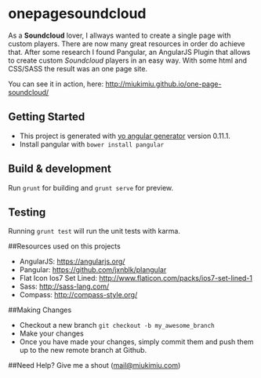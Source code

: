 # onepagesoundcloud

As a **Soundcloud** lover, I allways wanted to create a single page with custom players. 
There are now many great resources in order do achieve that. After some research I found Pangular, an AngularJS Plugin that allows to create custom *Soundcloud* players in an easy way.
With some html and CSS/SASS the result was an one page site.

You can see it in action, here:
http://miukimiu.github.io/one-page-soundcloud/

## Getting Started
* This project is generated with [yo angular generator](https://github.com/yeoman/generator-angular)
version 0.11.1.
* Install pangular with `bower install pangular`

## Build & development

Run `grunt` for building and `grunt serve` for preview.

## Testing

Running `grunt test` will run the unit tests with karma.

##Resources used on this projects

* AngularJS: https://angularjs.org/
* Pangular: https://github.com/jxnblk/plangular
* Flat Icon Ios7 Set Lined: http://www.flaticon.com/packs/ios7-set-lined-1
* Sass: http://sass-lang.com/
* Compass: http://compass-style.org/

##Making Changes
* Checkout a new branch `git checkout -b my_awesome_branch`
* Make your changes
* Once you have made your changes, simply commit them and push them up to the new remote branch at Github.

##Need Help?
Give me a shout (mail@miukimiu.com)
